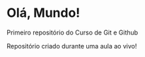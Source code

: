 # Olá, Mundo!
Primeiro repositório do Curso de Git e Github

Repositório criado durante uma aula ao vivo!